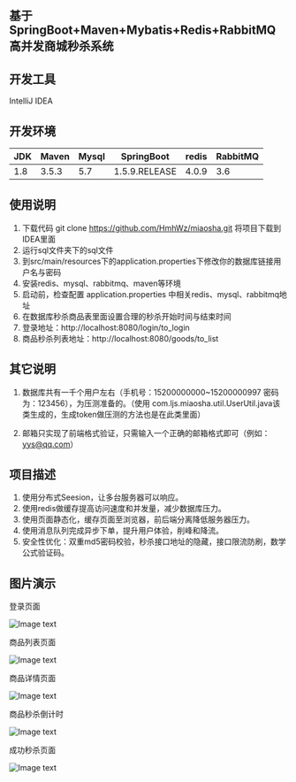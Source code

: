 ## 基于 SpringBoot+Maven+Mybatis+Redis+RabbitMQ 高并发商城秒杀系统
## 开发工具 
IntelliJ IDEA
## 开发环境				

| JDK |Maven | Mysql |SpringBoot | redis |RabbitMQ|
|--|--|--|--|--|--|
|1.8 | 3.5.3 | 5.7 | 1.5.9.RELEASE | 4.0.9 |3.6| 



## 使用说明

1. 下载代码 git clone https://github.com/HmhWz/miaosha.git 将项目下载到IDEA里面
2. 运行sql文件夹下的sql文件
3. 到src/main/resources下的application.properties下修改你的数据库链接用户名与密码
4. 安装redis、mysql、rabbitmq、maven等环境
5. 启动前，检查配置 application.properties 中相关redis、mysql、rabbitmq地址
6. 在数据库秒杀商品表里面设置合理的秒杀开始时间与结束时间
7. 登录地址：http://localhost:8080/login/to_login
8. 商品秒杀列表地址：http://localhost:8080/goods/to_list

## 其它说明
1. 数据库共有一千个用户左右（手机号：15200000000~15200000997 密码为：123456），为压测准备的。（使用 com.ljs.miaosha.util.UserUtil.java该类生成的，生成token做压测的方法也是在此类里面）

2. 邮箱只实现了前端格式验证，只需输入一个正确的邮箱格式即可（例如：yys@qq.com）

## 项目描述
1. 使用分布式Seesion，让多台服务器可以响应。
2. 使用redis做缓存提高访问速度和并发量，减少数据库压力。
3. 使用页面静态化，缓存页面至浏览器，前后端分离降低服务器压力。
4. 使用消息队列完成异步下单，提升用户体验，削峰和降流。
5. 安全性优化：双重md5密码校验，秒杀接口地址的隐藏，接口限流防刷，数学公式验证码。

## 图片演示
登录页面

![Image text](https://github.com/pitt1997/miaosha_idea/blob/master/showimgs/login.png)

商品列表页面

![Image text](https://github.com/pitt1997/miaosha_idea/blob/master/showimgs/list.png)

商品详情页面

![Image text](https://github.com/pitt1997/miaosha_idea/blob/master/showimgs/goodsdetail.png)

商品秒杀倒计时

![Image text](https://github.com/pitt1997/miaosha_idea/blob/master/showimgs/wait.png)

成功秒杀页面

![Image text](https://github.com/pitt1997/miaosha_idea/blob/master/showimgs/miaoshasuccess.png)


